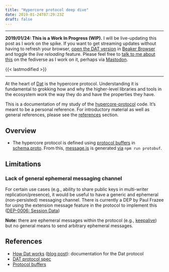 ```yaml
---
title: "Hypercore protocol deep dive"
date: 2019-01-24T07:29:23Z
draft: false
---
```


---
__2019/01/24: This is a Work In Progress (WIP).__ I will be live-updating this post as I work on the spike. If you want to get streaming updates without having to refresh your browser, [open the DAT version](dat://ar.al/2019/01/24/hypercore-protocol-deep-dive/) in [Beaker Browser](https://beakerbrowser.com/) and toggle the _live reloading_ feature. Please feel free to [talk to me about this](https://mastodon.ar.al/@aral) on the fediverse as I work on it, perhaps via [Mastodon](https://joinmastodon.org).

{{< lastmodified >}}

---

At the heart of [Dat](https://datproject.org) is the hypercore protocol. Understanding it is fundamental to grokking how and why the higher-level libraries and tools in the ecosystem work the way they do and have the properties they have.

This is a documentation of my study of the [hypercore-protocol](https://github.com/mafintosh/hypercore-protocol) code. It’s meant to be a personal reference. For introductory material as well as general references, please see the [references](#references) section.

## Overview

  * The hypercore protocol is defined using [protocol buffers](https://developers.google.com/protocol-buffers/) in [schema.proto](https://github.com/mafintosh/hypercore-protocol/blob/master/schema.proto). From this, [message.js](https://github.com/mafintosh/hypercore-protocol/blob/master/messages.js) is generated [via](https://github.com/mafintosh/hypercore-protocol/blob/7c79430ac108c758b50586fdda42bf8bfe533406/package.json#L24) `npm run protobuf`.

## Limitations

### Lack of general ephemeral messaging channel

For certain use cases (e.g., ability to share public keys in multi-writer replication/presence), it would be useful to have a generic and ephemeral (non-persisted) messaging channel. There is currently a DEP by Paul Frazee for using the extension message feature in the protocol to implement this ([DEP-0006: Session Data](https://www.datprotocol.com/deps/0006-session-data-extension/))

__Note:__ there are ephemeral messages within the protocol (e.g., [keepalive](https://datprotocol.github.io/how-dat-works/#keepalive)) but no general means to send arbitrary ephemeral messages.

## References

  * [How Dat works](https://datprotocol.github.io/how-dat-works/) ([blog post](https://blog.datproject.org/2019/01/21/how-dat-works/)): documentation for the Dat protocol
  * [DAT protocol spec](https://www.datprotocol.com/)
  * [Protocol buffers](https://developers.google.com/protocol-buffers/)
